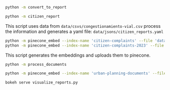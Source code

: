 ```sh
python -m convert_to_report
```
```sh
python -m citizen_report
```
This script uses data from `data/csvs/congestionamiento-vial.csv` process the information and generates a yaml file: `data/jsons/citizen_reports.yaml`

```sh
python -m pinecone_embed --index-name 'citizen-complaints' --file 'data/jsons/citizen_reports.yaml' --column 'complaint' --index 'report_id'
python -m pinecone_embed --index-name 'citizen-complaints-2023' --file 'data/jsons/citizen_reports_2023.yaml' --column 'complaint' --index 'report_id'
```
This script generates the embeddings and uploads them to pinecone.

```sh
python -m process_documents
```

```sh
python -m pinecone_embed --index-name 'urban-planning-documents' --file 'data/jsons/urban_planning_documents.yaml' --column 'content'
```

```sh
bokeh serve visualize_reports.py
```